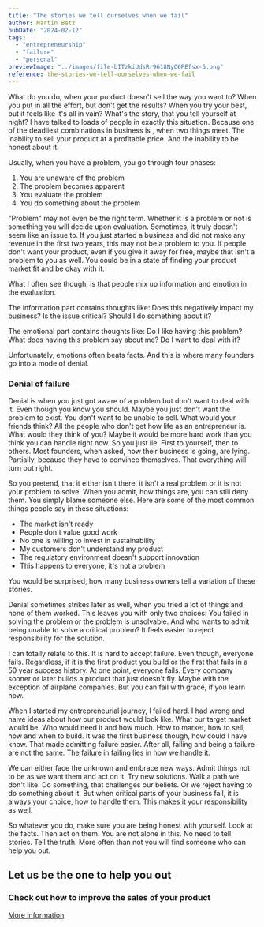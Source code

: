 ```yaml
---
title: "The stories we tell ourselves when we fail"
author: Martin Betz
pubDate: "2024-02-12"
tags:
  - "entrepreneurship"
  - "failure"
  - "personal"
previewImage: "../images/file-bITzkiUdsRr9618NyO6PEfsx-5.png"
reference: the-stories-we-tell-ourselves-when-we-fail
---
```


What do you do, when your product doesn't sell the way you want to? When you put in all the effort, but don't get the results? When you try your best, but it feels like it's all in vain? What's the story, that you tell yourself at night? I have talked to loads of people in exactly this situation. Because one of the deadliest combinations in business is , when two things meet. The inability to sell your product at a profitable price. And the inability to be honest about it.

Usually, when you have a problem, you go through four phases:

1. You are unaware of the problem
2. The problem becomes apparent
3. You evaluate the problem
4. You do something about the problem

"Problem" may not even be the right term. Whether it is a problem or not is something you will decide upon evaluation. Sometimes, it truly doesn't seem like an issue to. If you just started a business and did not make any revenue in the first two years, this may not be a problem to you. If people don't want your product, even if you give it away for free, maybe that isn't a problem to you as well. You could be in a state of finding your product market fit and be okay with it.

What I often see though, is that people mix up information and emotion in the evaluation.

The information part contains thoughts like: Does this negatively impact my business? Is the issue critical? Should I do something about it?

The emotional part contains thoughts like: Do I like having this problem? What does having this problem say about me? Do I want to deal with it?

Unfortunately, emotions often beats facts. And this is where many founders go into a mode of denial.

### Denial of failure

Denial is when you just got aware of a problem but don't want to deal with it. Even though you know you should. Maybe you just don't want the problem to exist. You don't want to be unable to sell. What would your friends think? All the people who don't get how life as an entrepreneur is. What would they think of you? Maybe it would be more hard work than you think you can handle right now. So you just lie. First to yourself, then to others. Most founders, when asked, how their business is going, are lying. Partially, because they have to convince themselves. That everything will turn out right.

So you pretend, that it either isn't there, it isn't a real problem or it is not your problem to solve. When you admit, how things are, you can still deny them. You simply blame someone else. Here are some of the most common things people say in these situations:

- The market isn't ready
- People don't value good work
- No one is willing to invest in sustainability
- My customers don't understand my product
- The regulatory environment doesn't support innovation
- This happens to everyone, it's not a problem

You would be surprised, how many business owners tell a variation of these stories.

Denial sometimes strikes later as well, when you tried a lot of things and none of them worked. This leaves you with only two choices: You failed in solving the problem or the problem is unsolvable. And who wants to admit being unable to solve a critical problem? It feels easier to reject responsibility for the solution.

I can totally relate to this. It is hard to accept failure. Even though, everyone fails. Regardless, if it is the first product you build or the first that fails in a 50 year success history. At one point, everyone fails. Every company sooner or later builds a product that just doesn't fly. Maybe with the exception of airplane companies. But you can fail with grace, if you learn how.

When I started my entrepreneurial journey, I failed hard. I had wrong and naive ideas about how our product would look like. What our target market would be. Who would need it and how much. How to market, how to sell, how and when to build. It was the first business though, how could I have know. That made admitting failure easier. After all, failing and being a failure are not the same. The failure in failing lies in how we handle it.

We can either face the unknown and embrace new ways. Admit things not to be as we want them and act on it. Try new solutions. Walk a path we don't like. Do something, that challenges our beliefs. Or we reject having to do something about it. But when critical parts of your business fail, it is always your choice, how to handle them. This makes it your responsibility as well.

So whatever you do, make sure you are being honest with yourself. Look at the facts. Then act on them. You are not alone in this. No need to tell stories. Tell the truth. More often than not you will find someone who can help you out.



## Let us be the one to help you out

### Check out how to improve the sales of your product

[More information](/services/jobs-to-be-done-agency/)
